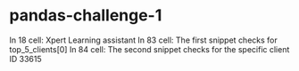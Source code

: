 # pandas-challenge-1
In 18 cell: Xpert Learning assistant
In 83 cell: The first snippet checks for top_5_clients[0]
In 84 cell: The second snippet checks for the specific client ID 33615